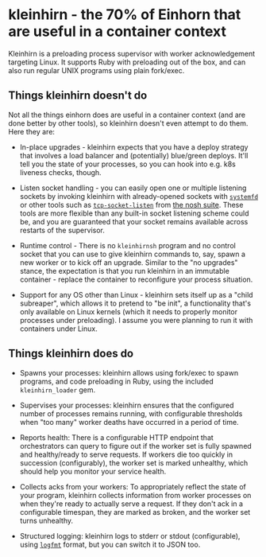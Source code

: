 # kleinhirn - the 70% of Einhorn that are useful in a container context

Kleinhirn is a preloading process supervisor with worker
acknowledgement targeting Linux. It supports Ruby with preloading out
of the box, and can also run regular UNIX programs using plain
fork/exec.

## Things kleinhirn doesn't do

Not all the things einhorn does are useful in a container context (and
are done better by other tools), so kleinhirn doesn't even
attempt to do them. Here they are:

* In-place upgrades - kleinhirn expects that you have a deploy
  strategy that involves a load balancer and (potentially) blue/green
  deploys. It'll tell you the state of your processes, so you can hook
  into e.g. k8s liveness checks, though.

* Listen socket handling - you can easily open one or multiple
  listening sockets by invoking kleinhirn with already-opened sockets
  with [`systemfd`](https://github.com/mitsuhiko/systemfd) or other
  tools such as
  [`tcp-socket-listen`](https://jdebp.eu/Softwares/nosh/guide/commands/tcp-socket-listen.xml)
  from [the nosh suite](https://jdebp.eu/Softwares/nosh). These tools
  are more flexible than any built-in socket listening scheme could
  be, and you are guaranteed that your socket remains available across
  restarts of the supervisor.

* Runtime control - There is no `kleinhirnsh` program and no control
  socket that you can use to give kleinhirn commands to, say, spawn a
  new worker or to kick off an upgrade. Similar to the "no upgrades"
  stance, the expectation is that you run kleinhirn in an immutable
  container - replace the container to reconfigure your process
  situation.

* Support for any OS other than Linux - kleinhirn sets itself up as a
  "child subreaper", which allows it to pretend to "be init", a
  functionality that's only available on Linux kernels (which it needs
  to properly monitor processes under preloading). I assume you were
  planning to run it with containers under Linux.

## Things kleinhirn does do

* Spawns your processes: kleinhirn allows using fork/exec to spawn
  programs, and code preloading in Ruby, using the included
  `kleinhirn_loader` gem.

* Supervises your processes: kleinhirn ensures that the configured
  number of processes remains running, with configurable thresholds
  when "too many" worker deaths have occurred in a period of time.

* Reports health: There is a configurable HTTP endpoint that
  orchestrators can query to figure out if the worker set is fully
  spawned and healthy/ready to serve requests. If workers die too
  quickly in succession (configurably), the worker set is marked
  unhealthy, which should help you monitor your service health.

* Collects acks from your workers: To appropriately reflect the state
  of your program, kleinhirn collects information from worker
  processes on when they're ready to actually serve a request. If they
  don't ack in a configurable timespan, they are marked as broken, and
  the worker set turns unhealthy.

* Structured logging: kleinhirn logs to stderr or stdout
  (configurable), using [`logfmt`](https://brandur.org/logfmt) format,
  but you can switch it to JSON too.
